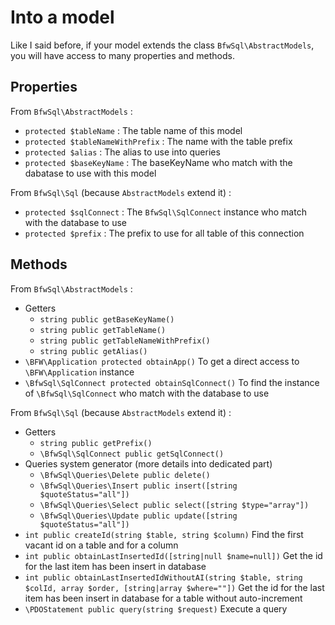 # Into a model

Like I said before, if your model extends the class `BfwSql\AbstractModels`, you will have access to many properties and methods.

## Properties

From `BfwSql\AbstractModels` :
* `protected $tableName` : The table name of this model
* `protected $tableNameWithPrefix` : The name with the table prefix
* `protected $alias` : The alias to use into queries
* `protected $baseKeyName` : The baseKeyName who match with the dabatase to use with this model

From `BfwSql\Sql` (because `AbstractModels` extend it) :
* `protected $sqlConnect` : The `BfwSql\SqlConnect` instance who match with the database to use
* `protected $prefix` : The prefix to use for all table of this connection

## Methods

From `BfwSql\AbstractModels` :
* Getters
  * `string public getBaseKeyName()`
  * `string public getTableName()`
  * `string public getTableNameWithPrefix()`
  * `string public getAlias()`
* `\BFW\Application protected obtainApp()`
To get a direct access to `\BFW\Application` instance
* `\BfwSql\SqlConnect protected obtainSqlConnect()`
To find the instance of `\BfwSql\SqlConnect` who match with the database to use

From `BfwSql\Sql` (because `AbstractModels` extend it) :
* Getters
  * `string public getPrefix()`
  * `\BfwSql\SqlConnect public getSqlConnect()`
* Queries system generator (more details into dedicated part)
  * `\BfwSql\Queries\Delete public delete()`
  * `\BfwSql\Queries\Insert public insert([string $quoteStatus="all"])`
  * `\BfwSql\Queries\Select public select([string $type="array"])`
  * `\BfwSql\Queries\Update public update([string $quoteStatus="all"])`
* `int public createId(string $table, string $column)`
Find the first vacant id on a table and for a column
* `int public obtainLastInsertedId([string|null $name=null])`
Get the id for the last item has been insert in database
* `int public obtainLastInsertedIdWithoutAI(string $table, string $colId, array $order, [string|array $where=""])`
Get the id for the last item has been insert in database for a table without auto-increment
* `\PDOStatement public query(string $request)`
Execute a query
